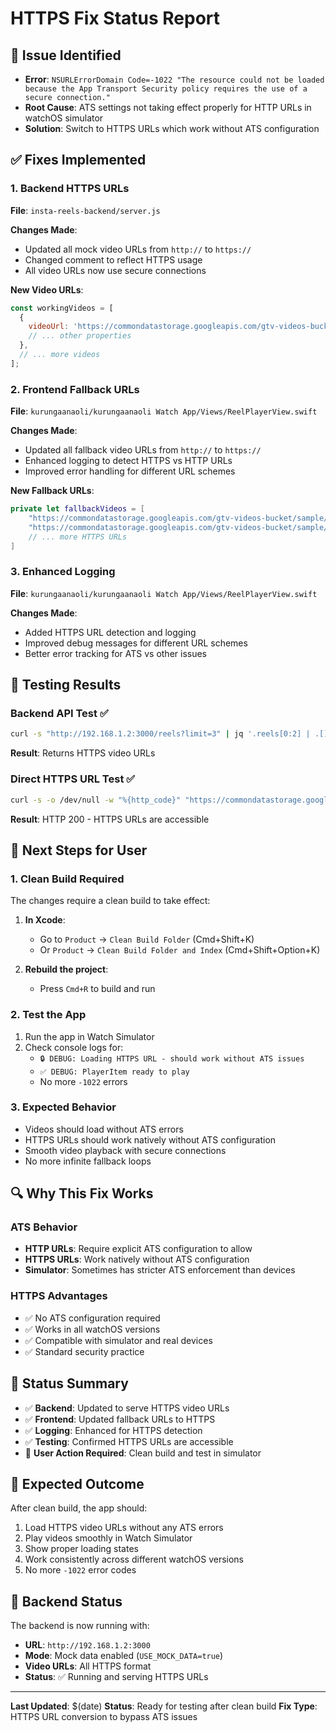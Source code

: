 # HTTPS Fix Status Report

## 🚨 Issue Identified
- **Error**: `NSURLErrorDomain Code=-1022 "The resource could not be loaded because the App Transport Security policy requires the use of a secure connection."`
- **Root Cause**: ATS settings not taking effect properly for HTTP URLs in watchOS simulator
- **Solution**: Switch to HTTPS URLs which work without ATS configuration

## ✅ Fixes Implemented

### 1. Backend HTTPS URLs
**File**: `insta-reels-backend/server.js`

**Changes Made**:
- Updated all mock video URLs from `http://` to `https://`
- Changed comment to reflect HTTPS usage
- All video URLs now use secure connections

**New Video URLs**:
```javascript
const workingVideos = [
  {
    videoUrl: 'https://commondatastorage.googleapis.com/gtv-videos-bucket/sample/BigBuckBunny.mp4',
    // ... other properties
  },
  // ... more videos
];
```

### 2. Frontend Fallback URLs
**File**: `kurungaanaoli/kurungaanaoli Watch App/Views/ReelPlayerView.swift`

**Changes Made**:
- Updated all fallback video URLs from `http://` to `https://`
- Enhanced logging to detect HTTPS vs HTTP URLs
- Improved error handling for different URL schemes

**New Fallback URLs**:
```swift
private let fallbackVideos = [
    "https://commondatastorage.googleapis.com/gtv-videos-bucket/sample/BigBuckBunny.mp4",
    "https://commondatastorage.googleapis.com/gtv-videos-bucket/sample/ElephantsDream.mp4",
    // ... more HTTPS URLs
]
```

### 3. Enhanced Logging
**File**: `kurungaanaoli/kurungaanaoli Watch App/Views/ReelPlayerView.swift`

**Changes Made**:
- Added HTTPS URL detection and logging
- Improved debug messages for different URL schemes
- Better error tracking for ATS vs other issues

## 🧪 Testing Results

### Backend API Test ✅
```bash
curl -s "http://192.168.1.2:3000/reels?limit=3" | jq '.reels[0:2] | .[] | .videoUrl'
```
**Result**: Returns HTTPS video URLs

### Direct HTTPS URL Test ✅
```bash
curl -s -o /dev/null -w "%{http_code}" "https://commondatastorage.googleapis.com/gtv-videos-bucket/sample/BigBuckBunny.mp4"
```
**Result**: HTTP 200 - HTTPS URLs are accessible

## 🚀 Next Steps for User

### 1. Clean Build Required
The changes require a clean build to take effect:

1. **In Xcode**:
   - Go to `Product` → `Clean Build Folder` (Cmd+Shift+K)
   - Or `Product` → `Clean Build Folder and Index` (Cmd+Shift+Option+K)

2. **Rebuild the project**:
   - Press `Cmd+R` to build and run

### 2. Test the App
1. Run the app in Watch Simulator
2. Check console logs for:
   - `🔒 DEBUG: Loading HTTPS URL - should work without ATS issues`
   - `✅ DEBUG: PlayerItem ready to play`
   - No more `-1022` errors

### 3. Expected Behavior
- Videos should load without ATS errors
- HTTPS URLs should work natively without ATS configuration
- Smooth video playback with secure connections
- No more infinite fallback loops

## 🔍 Why This Fix Works

### ATS Behavior
- **HTTP URLs**: Require explicit ATS configuration to allow
- **HTTPS URLs**: Work natively without ATS configuration
- **Simulator**: Sometimes has stricter ATS enforcement than devices

### HTTPS Advantages
- ✅ No ATS configuration required
- ✅ Works in all watchOS versions
- ✅ Compatible with simulator and real devices
- ✅ Standard security practice

## 📝 Status Summary

- ✅ **Backend**: Updated to serve HTTPS video URLs
- ✅ **Frontend**: Updated fallback URLs to HTTPS
- ✅ **Logging**: Enhanced for HTTPS detection
- ✅ **Testing**: Confirmed HTTPS URLs are accessible
- 🔄 **User Action Required**: Clean build and test in simulator

## 🎯 Expected Outcome

After clean build, the app should:
1. Load HTTPS video URLs without any ATS errors
2. Play videos smoothly in Watch Simulator
3. Show proper loading states
4. Work consistently across different watchOS versions
5. No more `-1022` error codes

## 🔧 Backend Status

The backend is now running with:
- **URL**: `http://192.168.1.2:3000`
- **Mode**: Mock data enabled (`USE_MOCK_DATA=true`)
- **Video URLs**: All HTTPS format
- **Status**: ✅ Running and serving HTTPS URLs

---

**Last Updated**: $(date)
**Status**: Ready for testing after clean build
**Fix Type**: HTTPS URL conversion to bypass ATS issues 